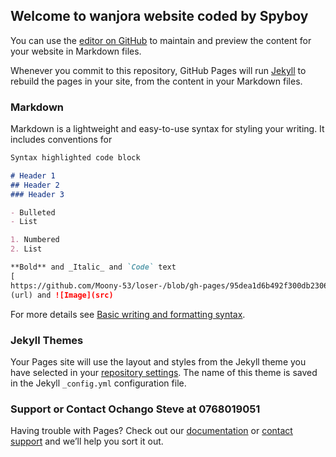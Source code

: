 ## Welcome to wanjora website coded by Spyboy

You can use the [editor on GitHub](https://github.com/Ochango-steve/RUTH-GATHONI-/edit/gh-pages/index.md) to maintain and preview the content for your website in Markdown files.

Whenever you commit to this repository, GitHub Pages will run [Jekyll](https://jekyllrb.com/) to rebuild the pages in your site, from the content in your Markdown files.

### Markdown

Markdown is a lightweight and easy-to-use syntax for styling your writing. It includes conventions for

```markdown
Syntax highlighted code block

# Header 1
## Header 2
### Header 3

- Bulleted
- List

1. Numbered
2. List

**Bold** and _Italic_ and `Code` text
[
https://github.com/Moony-53/loser-/blob/gh-pages/95dea1d6b492f300db23063772196e72.mp4]
(url) and ![Image](src)
```

For more details see [Basic writing and formatting syntax](https://docs.github.com/en/github/writing-on-github/getting-started-with-writing-and-formatting-on-github/basic-writing-and-formatting-syntax).

### Jekyll Themes

Your Pages site will use the layout and styles from the Jekyll theme you have selected in your [repository settings](https://github.com/Ochango-steve/RUTH-GATHONI-/settings/pages). The name of this theme is saved in the Jekyll `_config.yml` configuration file.

### Support or Contact Ochango Steve at 0768019051

Having trouble with Pages? Check out our [documentation](https://docs.github.com/categories/github-pages-basics/) or [contact support](https://support.github.com/contact) and we’ll help you sort it out.

